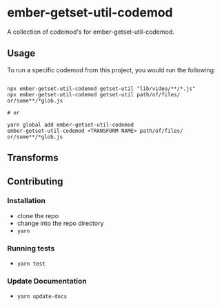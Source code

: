 # ember-getset-util-codemod


A collection of codemod's for ember-getset-util-codemod.

## Usage

To run a specific codemod from this project, you would run the following:

```

npx ember-getset-util-codemod getset-util "lib/video/**/*.js"
npx ember-getset-util-codemod getset-util path/of/files/ or/some**/*glob.js

# or

yarn global add ember-getset-util-codemod
ember-getset-util-codemod <TRANSFORM NAME> path/of/files/ or/some**/*glob.js
```

## Transforms

<!--TRANSFORMS_START-->
<!--TRANSFORMS_END-->

## Contributing

### Installation

* clone the repo
* change into the repo directory
* `yarn`

### Running tests

* `yarn test`

### Update Documentation

* `yarn update-docs`
